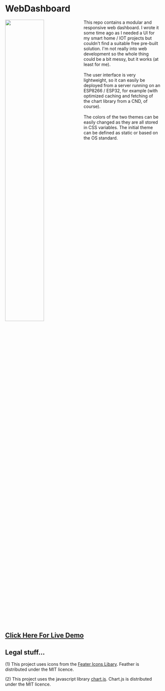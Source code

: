 # WebDashboard

<img src="" align="left" width="50%"/>

This repo contains a modular and responsive web dashboard. I wrote it some time ago as I needed a UI for my smart home / IOT projects but couldn't find a suitable free pre-built solution.  I'm not really into web development so the whole thing could be a bit messy, but it works (at least for me). <br><br>
The user interface is very lightweight, so it can easily be deployed from a server running on an ESP8266 / ESP32, for example (with optimized caching and fetching of the chart library from a CND, of course). <br><br>
The colors of the two themes can be easily changed as they are all stored in CSS variables. The initial theme can be defined as static or based on the OS standard. <br>

<br clear="left"/>

## <a href="https://deebugger.de/projects/webdashboard/ui-preview/">Click Here For Live Demo</a>

## Legal stuff...

(1) This project uses icons from the <a href="https://feathericons.com/">Feater Icons Libary</a>. Feather is distributed under the MIT licence.

(2) This project uses the javascript library <a href="http://chartjs.org">chart.js</a>. Chart.js is distributed under the MIT licence.
